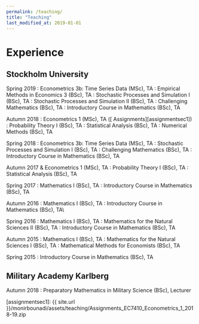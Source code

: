```yaml
---
permalink: /teaching/
title: "Teaching"
last_modified_at: 2019-01-01
---
```


# Experience

## Stockholm University

Spring 2019
:	Econometrics 3b: Time Series Data (MSc), TA
:	Empirical Methods in Economics 3 (BSc), TA
:	Stochastic Processes and Simulation I (BSc), TA
:	Stochastic Processes and Simulation II (BSc), TA
:	Challenging Mathematics (BSc), TA
:	Introductory Course in Mathematics (BSc), TA 

Autumn 2018
:	Econometrics 1 (MSc), TA ([<i class="fas fa-file-archive"></i> Assignments][assignmentsec1])
:	Probability Theory I (BSc), TA
:	Statistical Analysis (BSc), TA
:	Numerical Methods (BSc), TA

Spring 2018
:	Econometrics 3b: Time Series Data (MSc), TA
:	Stochastic Processes and Simulation I (BSc), TA
:	Challenging Mathematics (BSc), TA
:	Introductory Course in Mathematics (BSc), TA
 
Autumn 2017 & Econometrics 1 (MSc), TA
:	Probability Theory I (BSc), TA
:	Statistical Analysis (BSc), TA

Spring 2017
:	Mathematics I (BSc), TA
:	Introductory Course in Mathematics (BSc), TA

Autumn 2016
:	Mathematics I (BSc), TA
:	Introductory Course in Mathematics (BSc), TA\\

Spring 2016
:	Mathematics I (BSc), TA
:	Mathematics for the Natural Sciences II (BSc), TA
:	Introductory Course in Mathematics (BSc), TA

Autumn 2015
:	Mathematics I (BSc), TA
:	Mathematics for the Natural Sciences I (BSc), TA
:	Mathematical Methods for Economists (BSc), TA

Spring 2015
:	Introductory Course in Mathematics (BSc), TA

## Military Academy Karlberg

Autumn 2018
:	Preparatory Mathematics in Military Science (BSc), Lecturer

[assignmentsec1]: {{ site.url }}/monirbounadi/assets/teaching/Assignments_EC7410_Econometrics_1_2018-19.zip